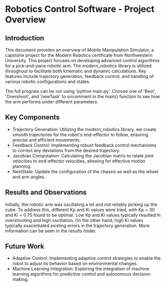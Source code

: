 # Robotics Control Software - Project Overview
## Introduction
This document provides an overview of Mobile Manipulation Simulator, a capstone project for the Modern Robotics certificate from Northwestern University. This project focuses on developing advanced control algorithms for a pick-and-pace robotic arm. The modern_robotics library is utilized throughout to facilitate both kinematic and dynamic calculations. Key features include trajectory generation, feedback control, and handling of various robotic configurations and states.

The full program can be run using 'python main.py'. Choose one of 'Best', 'Overshoot', and 'newTask' to uncomment in the main() function to see how the arm performs under different parameters. 

## Key Components
- Trajectory Generation: Utilizing the modern_robotics library, we create smooth trajectories for the robot's end-effector to follow, ensuring precise and efficient movements.
- Feedback Control: Implementing robust feedback control mechanisms to correct any deviations from the desired trajectory.
- Jacobian Computation: Calculating the Jacobian matrix to relate joint velocities to end-effector velocities, allowing for effective motion planning.
- NextState: Update the configuration of the chassis as well as the wheel and arm angles. 

## Results and Observations
Initially, the robotic arm was oscillating a lot and not reliably picking up the cube. To address this, different Kp and Ki values were tried, with Kp = 30 and Ki = 0.75 found to be optimal. Low Kp and Ki values typically resulted in overshooting and high oscillation. On the other hand, high Ki values typically exacerbated existing errors in the trajectory generation. More information can be seen in the results folder.

## Future Work
- Adaptive Control: Implementing adaptive control strategies to enable the robot to adjust its behavior based on environmental changes.
- Machine Learning Integration: Exploring the integration of machine learning algorithms for predictive control and autonomous decision-making.
